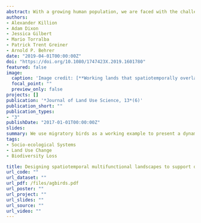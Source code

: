 ```yaml
---
abstract: With a growing human population, we are faced with the challenge of managing limited spaces for multiple social and environmental needs. Identifying opportunities to align social and environmental needs is thus a transdisciplinary design challenge. To meet this task, we present the concept of spatiotemporal multifunctionality (i.e. the provisioning of more than one human or environmental function in a given place at different times) and demonstrate how integrating principles of landscape ecology, social-ecological systems, and land system architecture enables a dynamic approach to landscape design and planning. Such an integration is capable of providing conservation tools for diverse social-ecological systems to maximize spatiotemporal multifunctionality. We use migratory birds as a working example to present a dynamic conservation opportunity and related challenges. By adding a temporal component to land-use classification in areas of high human use, we demonstrate the potential to enhance land-system sustainability and promote human-wildlife coexistence in a changing world.
authors:
- Alexander Killion
- Adam Dixon
- Jessica Gilbert
- Mario Torralba
- Patrick Trent Greiner
- Arnold P. Behrer
date: "2019-04-01T00:00:00Z"
doi: "https://doi.org/10.1080/1747423X.2019.1601780"
featured: false
image:
  caption: 'Image credit: [**Working lands that spatiotemporally overlap with NTMB species occupancy needs**](https://www.tandfonline.com/doi/abs/10.1080/1747423X.2019.1601780)'
  focal_point: ""
  preview_only: false
projects: []
publication: '*Journal of Land Use Science, 13*(6)'
publication_short: ""
publication_types:
- "3"
publishDate: "2017-01-01T00:00:00Z"
slides:
summary: We use migratory birds as a working example to present a dynamic conservation opportunity and related challenges.
tags:
- Socio-ecological Systems
- Land Use Change
- Biodiversity Loss

title: Designing spatiotemporal multifunctional landscapes to support dynamic wildlife conservation
url_code: ""
url_dataset: ""
url_pdf: /files/agbirds.pdf
url_poster: ""
url_project: ""
url_slides: ""
url_source: ""
url_video: ""
---
```


